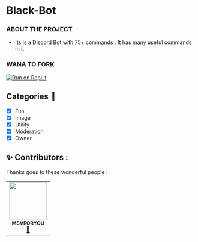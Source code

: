 # Black-Bot

###   ABOUT THE PROJECT

-   Its is a Discord Bot with 75+ commands . It has many useful commands in it

###   WANA TO FORK

[![Run on Repl.it](https://replit.com/badge/github/Black-Devolopers/Black-Bot)](https://replit.com/@saivarshithsunn/BEST-MOD-AND-FUN-BOT)

## Categories 📑
- [x] Fun
- [x] Image
- [x] Utility
- [X] Moderation
- [X] Owner

## ✨ Contributors :


Thanks goes to these wonderful people :

<!-- ALL-CONTRIBUTORS-LIST:START - Do not remove or modify this section -->
<!-- prettier-ignore-start -->
<!-- markdownlint-disable -->

<table>
  <tr>
     <td align="center"><a href="https://github.com/MSVFORYOU"><img src="https://avatars.githubusercontent.com/u/78690237?v=4" width="100px;" alt=""/><br /><sub><b>MSVFORYOU</b></sub></a><br /><a href="https://github.com/MSVFORYOU" title="Owner">👑</a></td>
     
     
  </tr>
  
</table>

